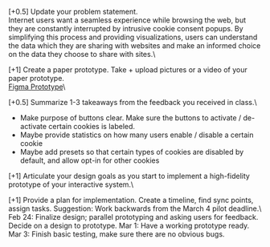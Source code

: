 [+0.5] Update your problem statement.\
Internet users want a seamless experience while browsing the web, but they are constantly interrupted by intrusive cookie consent popups. By simplifying this process and providing visualizations, users can understand the data which they are sharing with websites and make an informed choice on the data they choose to share with sites.\

[+1] Create a paper prototype. Take + upload pictures or a video of your paper prototype.\
[Figma Prototype](https://www.figma.com/proto/kGQS7KU01GcNaxs7sVkj7t/CS-239-Figma-Wireframe?node-id=402-157&t=X1BBUhslb7RLZC3o-1)\

[+0.5] Summarize 1-3 takeaways from the feedback you received in class.\
- Make purpose of buttons clear. Make sure the buttons to activate / de-activate certain cookies is labeled.
- Maybe provide statistics on how many users enable / disable a certain cookie
- Maybe add presets so that certain types of cookies are disabled by default, and allow opt-in for other cookies
  
[+1] Articulate your design goals as you start to implement a high-fidelity prototype of your interactive system.\

[+1] Provide a plan for implementation. Create a timeline, find sync points, assign tasks. Suggestion: Work backwards from the March 4 pilot deadline.\ 
Feb 24: Finalize design; parallel prototyping and asking users for feedback. Decide on a design to prototype.
Mar 1: Have a working prototype ready.
Mar 3: Finish basic testing, make sure there are no obvious bugs.
